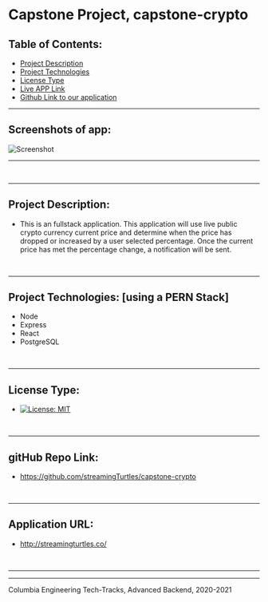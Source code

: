 # Capstone Project, capstone-crypto

    
  ## Table of Contents:
  - [Project Description](#project-description)
  - [Project Technologies](#project-technologies)
  - [License Type](#license-type)
  - [Live APP Link](http://streamingTurtles.co/)
  - [Github Link to our application](https://github.com/streamingTurtles/capstone-crypto)









  - - -
 
  ## Screenshots of app:
  ![Screenshot](/assets/pic-1.png)
    &nbsp;
  - - -
 
 
 
 
  &nbsp;
  - - -
  ## Project Description:
  - This is an fullstack application.  This application will use live public crypto currency current price and determine when the price has dropped or increased by a user selected percentage.  Once the current price has met the percentage change, a notification will be sent.
 

  &nbsp;
  - - -
  ## Project Technologies: [using a PERN Stack]
  - Node
  - Express
  - React
  - PostgreSQL
  
  
 
  &nbsp;
  - - -
  ## License Type:
  - [![License: MIT](https://img.shields.io/badge/License-MIT-yellow.svg)](https://opensource.org/licenses/MIT)

  &nbsp;
  - - -
  ## gitHub Repo Link:
  - https://github.com/streamingTurtles/capstone-crypto

  &nbsp;
  - - -
  ## Application URL:
  - http://streamingturtles.co/

  <!-- &nbsp;
  - - -
  ## Github Information:

  ![Streaming Turtles, LLC](https://avatars2.githubusercontent.com/u/1152009?v=4)
- user name: streamingTurtles
- [GitHub Profile](https://github.com/streamingTurtles)

  ## my-email-for-questions-and-information:
  - pcardillo@streamingTurtles.com   -->

  &nbsp;
- - -
- - -
Columbia Engineering Tech-Tracks, Advanced Backend, 2020-2021  
